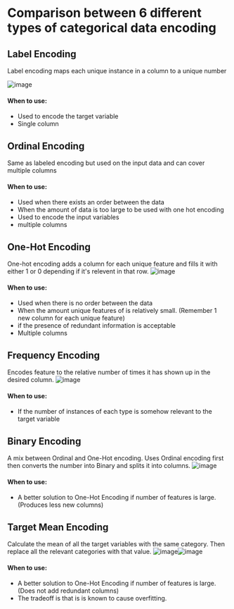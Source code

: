 # Comparison between 6 different types of categorical data encoding


## Label Encoding
Label encoding maps each unique instance in a column to a unique number

![image](https://user-images.githubusercontent.com/109832303/202396397-eb331d97-13ac-4dc4-83a7-bb9bc679adbe.png)

#### When to use: 
- Used to encode the target variable
- Single column



## Ordinal Encoding
Same as labeled encoding but used on the input data and can cover multiple columns


#### When to use: 
- Used when there exists an order between the data
- When the amount of data is too large to be used with one hot encoding
- Used to encode the input variables
- multiple columns



## One-Hot Encoding
One-hot encoding adds a column for each unique feature and fills it with either 1 or 0 depending if it's relevent in that row.
![image](https://user-images.githubusercontent.com/109832303/202398911-e20745e5-7073-4e99-9993-814e63f744d3.png)

#### When to use: 
- Used when there is no order between the data
- When the amount unique features of is relatively small. (Remember 1 new column for each unique feature)
- if the presence of redundant information is acceptable
- Multiple columns


## Frequency Encoding
Encodes feature to the relative number of times it has shown up in the desired column. 
![image](https://user-images.githubusercontent.com/109832303/202403681-53e6bec7-9743-4e57-9591-8682a69e17f6.png)

#### When to use: 
- If the number of instances of each type is somehow relevant to the target variable


## Binary Encoding
A mix between Ordinal and One-Hot encoding. Uses Ordinal encoding first then converts the number into Binary and splits it into columns.
![image](https://user-images.githubusercontent.com/109832303/202405344-c70a07c8-1b3d-441f-b7d4-94b13ea40df2.png)

#### When to use: 
- A better solution to One-Hot Encoding if number of features is large. (Produces less new columns)


## Target Mean Encoding
Calculate the mean of all the target variables with the same category. Then replace all the relevant categories with that value.
![image](https://user-images.githubusercontent.com/109832303/202406720-05b08a5b-d48e-4259-8d17-35a220d55a96.png)![image](https://user-images.githubusercontent.com/109832303/202407157-30852bac-c06f-423e-950b-b9fd06e0cd06.png)



#### When to use: 
- A better solution to One-Hot Encoding if number of features is large. (Does not add redundant columns)
- The tradeoff is that is is known to cause overfitting.


